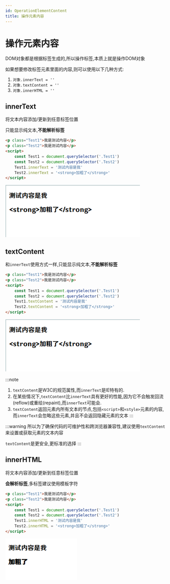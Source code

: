 ```yaml
---
id: OperationElementContent
title: 操作元素内容
---
```


# 操作元素内容

DOM对象都是根据标签生成的,所以操作标签,本质上就是操作DOM对象

如果想要修改标签元素里面的内容,则可以使用以下几种方式:

1.   `对象.innerText = ''`
2.   `对象.textContent = ''`
3.   `对象.innerHTML = ''`

## innerText

将文本内容添加/更新到任意标签位置

只能显示纯文本,**不能解析标签**

```html showLineNumbers
<p class="Test1">我是测试内容</p>
<p class="Test2">我是测试内容</p>
<script>
    const Test1 = document.querySelector('.Test1')
    const Test2 = document.querySelector('.Test2')
    Test1.innerText = '测试内容是我'
  	Test2.innerText = '<strong>加粗了</strong>'
</script>
```

![73f22929e97034aeeebc4e2e18b99f3c145f58ce](Assets/73f22929e97034aeeebc4e2e18b99f3c145f58ce.png)

## textContent

和`innerText`使用方式一样,只能显示纯文本,**不能解析标签**

```html showLineNumbers
<p class="Test1">我是测试内容</p>
<p class="Test2">我是测试内容</p>
<script>
    const Test1 = document.querySelector('.Test1')
    const Test2 = document.querySelector('.Test2')
    Test1.textContent = '测试内容是我'
  	Test2.textContent = '<strong>加粗了</strong>'
</script>
```

![73f22929e97034aeeebc4e2e18b99f3c145f58ce](Assets/73f22929e97034aeeebc4e2e18b99f3c145f58ce.png)

:::note
1.   `textContent`是W3C的规范属性,而`innerText`是IE特有的.
2.   在某些情况下,`textContent`比`innerText`具有更好的性能,因为它不会触发回流(reflow)或重绘(repaint),而`innerText`可能会.
3.   `textContent`返回元素内所有文本的节点,包括`<script>`和`<style>`元素的内容,而`innerText`会忽略这些元素,并且不会返回隐藏元素的文本
:::

:::warning
所以为了确保代码的可维护性和跨浏览器兼容性,建议使用`textContent`来设置或获取元素的文本内容

`textContent`是更安全,更标准的选择
:::

## innerHTML

将文本内容添加/更新到任意标签位置

**会解析标签**,多标签建议使用模板字符

```html showLineNumbers
<p class="Test1">我是测试内容</p>
<p class="Test2">我是测试内容</p>
<script>
    const Test1 = document.querySelector('.Test1')
    const Test2 = document.querySelector('.Test2')
    Test1.innerHTML = '测试内容是我'
    Test2.innerHTML = '<strong>加粗了</strong>'
</script>
```

![1f1ef4348f0356895074f81ca13e2fa35e9462d5](Assets/1f1ef4348f0356895074f81ca13e2fa35e9462d5.png)
